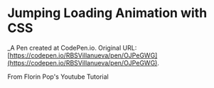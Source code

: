 # Jumping Loading Animation with CSS
 _A Pen created at CodePen.io. Original URL: [https://codepen.io/RBSVillanueva/pen/OJPeGWG](https://codepen.io/RBSVillanueva/pen/OJPeGWG).

 From Florin Pop's Youtube Tutorial